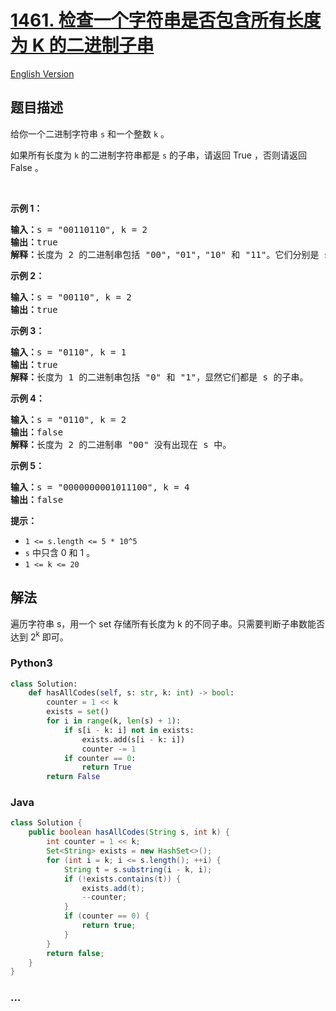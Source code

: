 # [1461. 检查一个字符串是否包含所有长度为 K 的二进制子串](https://leetcode-cn.com/problems/check-if-a-string-contains-all-binary-codes-of-size-k)

[English Version](/solution/1400-1499/1461.Check%20If%20a%20String%20Contains%20All%20Binary%20Codes%20of%20Size%20K/README_EN.md)

## 题目描述

<!-- 这里写题目描述 -->
<p>给你一个二进制字符串&nbsp;<code>s</code>&nbsp;和一个整数&nbsp;<code>k</code>&nbsp;。</p>

<p>如果所有长度为 <code>k</code>&nbsp;的二进制字符串都是 <code>s</code>&nbsp;的子串，请返回 True ，否则请返回 False 。</p>

<p>&nbsp;</p>

<p><strong>示例 1：</strong></p>

<pre><strong>输入：</strong>s = &quot;00110110&quot;, k = 2
<strong>输出：</strong>true
<strong>解释：</strong>长度为 2 的二进制串包括 &quot;00&quot;，&quot;01&quot;，&quot;10&quot; 和 &quot;11&quot;。它们分别是 s 中下标为 0，1，3，2 开始的长度为 2 的子串。
</pre>

<p><strong>示例 2：</strong></p>

<pre><strong>输入：</strong>s = &quot;00110&quot;, k = 2
<strong>输出：</strong>true
</pre>

<p><strong>示例 3：</strong></p>

<pre><strong>输入：</strong>s = &quot;0110&quot;, k = 1
<strong>输出：</strong>true
<strong>解释：</strong>长度为 1 的二进制串包括 &quot;0&quot; 和 &quot;1&quot;，显然它们都是 s 的子串。
</pre>

<p><strong>示例 4：</strong></p>

<pre><strong>输入：</strong>s = &quot;0110&quot;, k = 2
<strong>输出：</strong>false
<strong>解释：</strong>长度为 2 的二进制串 &quot;00&quot; 没有出现在 s 中。
</pre>

<p><strong>示例 5：</strong></p>

<pre><strong>输入：</strong>s = &quot;0000000001011100&quot;, k = 4
<strong>输出：</strong>false
</pre>

<p><strong>提示：</strong></p>

<ul>
	<li><code>1 &lt;= s.length &lt;= 5 * 10^5</code></li>
	<li><code>s</code> 中只含 0 和 1 。</li>
	<li><code>1 &lt;= k &lt;= 20</code></li>
</ul>

## 解法

<!-- 这里可写通用的实现逻辑 -->

遍历字符串 s，用一个 set 存储所有长度为 k 的不同子串。只需要判断子串数能否达到 2<sup>k</sup> 即可。

<!-- tabs:start -->

### **Python3**

<!-- 这里可写当前语言的特殊实现逻辑 -->

```python
class Solution:
    def hasAllCodes(self, s: str, k: int) -> bool:
        counter = 1 << k
        exists = set()
        for i in range(k, len(s) + 1):
            if s[i - k: i] not in exists:
                exists.add(s[i - k: i])
                counter -= 1
            if counter == 0:
                return True
        return False
```

### **Java**

<!-- 这里可写当前语言的特殊实现逻辑 -->

```java
class Solution {
    public boolean hasAllCodes(String s, int k) {
        int counter = 1 << k;
        Set<String> exists = new HashSet<>();
        for (int i = k; i <= s.length(); ++i) {
            String t = s.substring(i - k, i);
            if (!exists.contains(t)) {
                exists.add(t);
                --counter;
            }
            if (counter == 0) {
                return true;
            }
        }
        return false;
    }
}
```

### **...**

```

```

<!-- tabs:end -->
